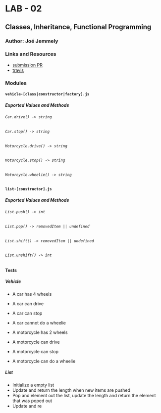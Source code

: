 # LAB - 02

## Classes, Inheritance, Functional Programming

### Author: Joé Jemmely

### Links and Resources

- [submission PR](https://github.com/401-advanced-javascript-joejemmely/lab-02/pull/1)
- [travis](https://travis-ci.com/401-advanced-javascript-joejemmely/lab-02)

### Modules

#### `vehicle-[class|constructor|factory].js`

##### Exported Values and Methods

###### `Car.drive() -> string`

###### `Car.stop() -> string`

###### `Motorcycle.drive() -> string`

###### `Motorcycle.stop() -> string`

###### `Motorcycle.wheelie() -> string`

#### `list-[constructor].js`

##### Exported Values and Methods

###### `List.push() -> int`

###### `List.pop() -> removedItem || undefined`

###### `List.shift() -> removedItem || undefined`

###### `List.unshift() -> int`

#### Tests

##### Vehicle

- A car has 4 wheels
- A car can drive
- A car can stop
- A car cannot do a wheelie

- A motorcycle has 2 wheels
- A motorcycle can drive
- A motorcycle can stop
- A motorcycle can do a wheelie

##### List

- Initialize a empty list
- Update and return the length when new items are pushed
- Pop and element out the list, update the length and return the element that was poped out
- Update and re
